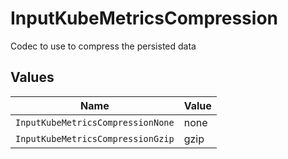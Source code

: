 # InputKubeMetricsCompression

Codec to use to compress the persisted data


## Values

| Name                              | Value                             |
| --------------------------------- | --------------------------------- |
| `InputKubeMetricsCompressionNone` | none                              |
| `InputKubeMetricsCompressionGzip` | gzip                              |